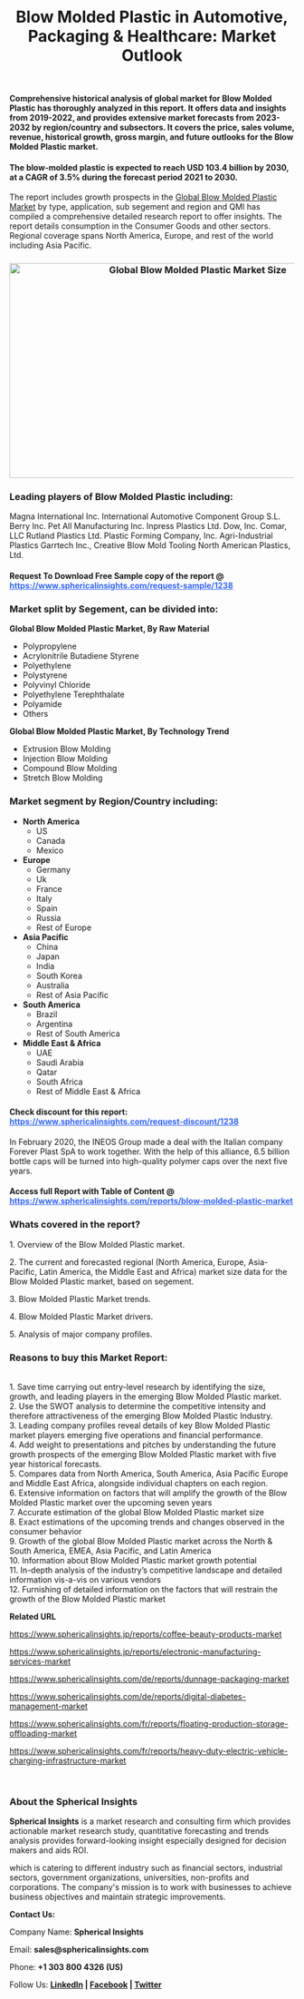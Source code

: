 <p>&nbsp;</p>
<h1 style="text-align: center;"><strong>Blow Molded Plastic in Automotive, Packaging &amp; Healthcare: Market Outlook</strong></h1>
<p><strong>&nbsp;</strong></p>
<p><strong>Comprehensive historical analysis of global market for Blow Molded Plastic has thoroughly analyzed in this report. It offers data and insights from 2019-2022, and provides extensive market forecasts from 2023-2032 by region/country and subsectors. It covers the price, sales volume, revenue, historical growth, gross margin, and future outlooks for the Blow Molded Plastic market.</strong></p>
<h4><strong>The blow-molded plastic is expected to reach USD 103.4 billion by 2030, at a CAGR of 3.5% during the forecast period 2021 to 2030.</strong></h4>
<p>The report includes growth prospects in the <a href="https://www.sphericalinsights.com/reports/blow-molded-plastic-market" target="_blank">Global Blow Molded Plastic Market</a> by type, application, sub segement and region and QMI has compiled a comprehensive detailed research report to offer insights. The report details consumption in the Consumer Goods and other sectors. Regional coverage spans North America, Europe, and rest of the world including Asia Pacific.</p>
<h3 style="text-align: center;"><strong><img src="https://www.sphericalinsights.com/images/rd/blow-molded-plastic-market.png" alt="Global Blow Molded Plastic Market Size" width="650" height="379" /></strong></h3>
<h3><strong>Leading players of Blow Molded Plastic including:</strong></h3>
<p>Magna International Inc. International Automotive Component Group S.L. Berry Inc. Pet All Manufacturing Inc. Inpress Plastics Ltd. Dow, Inc. Comar, LLC Rutland Plastics Ltd. Plastic Forming Company, Inc. Agri-Industrial Plastics Garrtech Inc., Creative Blow Mold Tooling North American Plastics, Ltd.</p>
<h4>Request To Download Free Sample copy of the report @ <span style="color: #3366ff;"><a style="color: #3366ff;" href="https://www.sphericalinsights.com/request-sample/1238" target="_blank">https://www.sphericalinsights.com/request-sample/1238</a></span></h4>
<h3><strong>Market split by Segement, can be divided into:</strong></h3>
<p><strong>Global Blow Molded Plastic Market, By Raw Material</strong></p>
<ul>
<li>Polypropylene</li>
<li>Acrylonitrile Butadiene Styrene</li>
<li>Polyethylene</li>
<li>Polystyrene</li>
<li>Polyvinyl Chloride</li>
<li>Polyethylene Terephthalate</li>
<li>Polyamide</li>
<li>Others</li>
</ul>
<p><strong>Global Blow Molded Plastic Market, By Technology Trend</strong></p>
<ul>
<li>Extrusion Blow Molding</li>
<li>Injection Blow Molding</li>
<li>Compound Blow Molding</li>
<li>Stretch Blow Molding</li>
</ul>
<h3><strong>Market segment by Region/Country including:</strong></h3>
<ul>
<li><strong>North America</strong>
<ul>
<li>US</li>
<li>Canada</li>
<li>Mexico</li>
</ul>
</li>
<li><strong>Europe</strong>
<ul>
<li>Germany</li>
<li>Uk</li>
<li>France</li>
<li>Italy</li>
<li>Spain</li>
<li>Russia</li>
<li>Rest of Europe</li>
</ul>
</li>
<li><strong>Asia Pacific</strong>
<ul>
<li>China</li>
<li>Japan</li>
<li>India</li>
<li>South Korea</li>
<li>Australia</li>
<li>Rest of Asia Pacific</li>
</ul>
</li>
<li><strong>South America</strong>
<ul>
<li>Brazil</li>
<li>Argentina</li>
<li>Rest of South America</li>
</ul>
</li>
<li><strong>Middle East &amp; Africa</strong>
<ul>
<li>UAE</li>
<li>Saudi Arabia</li>
<li>Qatar</li>
<li>South Africa</li>
<li>Rest of Middle East &amp; Africa</li>
</ul>
</li>
</ul>
<h4>Check discount for this report: <span style="color: #3366ff;"><a style="color: #3366ff;" href="https://www.sphericalinsights.com/request-discount/1238" target="_blank">https://www.sphericalinsights.com/request-discount/1238</a></span></h4>
<p>In February 2020, the INEOS Group made a deal with the Italian company Forever Plast SpA to work together. With the help of this alliance, 6.5 billion bottle caps will be turned into high-quality polymer caps over the next five years.</p>
<h4>Access full Report with Table of Content @ <span style="color: #3366ff;"><a style="color: #3366ff;" href="https://www.sphericalinsights.com/reports/blow-molded-plastic-market" target="_blank">https://www.sphericalinsights.com/reports/blow-molded-plastic-market</a></span></h4>
<h3><strong>Whats covered in the report?</strong></h3>
<p>1. Overview of the Blow Molded Plastic market.</p>
<p>2. The current and forecasted regional (North America, Europe, Asia-Pacific, Latin America, the Middle East and Africa) market size data for the Blow Molded Plastic market, based on segement.</p>
<p>3. Blow Molded Plastic Market trends.</p>
<p>4. Blow Molded Plastic Market drivers.</p>
<p>5. Analysis of major company profiles.</p>
<h3><strong>Reasons to buy this Market Report:</strong></h3>
<p><br /> 1. Save time carrying out entry-level research by identifying the size, growth, and leading players in the emerging Blow Molded Plastic market.<br /> 2. Use the SWOT analysis to determine the competitive intensity and therefore attractiveness of the emerging Blow Molded Plastic Industry.<br /> 3. Leading company profiles reveal details of key Blow Molded Plastic market players emerging five operations and financial performance.<br /> 4. Add weight to presentations and pitches by understanding the future growth prospects of the emerging Blow Molded Plastic market with five year historical forecasts.<br /> 5. Compares data from North America, South America, Asia Pacific Europe and Middle East Africa, alongside individual chapters on each region.<br /> 6. Extensive information on factors that will amplify the growth of the Blow Molded Plastic market over the upcoming seven years<br /> 7. Accurate estimation of the global Blow Molded Plastic market size <br /> 8. Exact estimations of the upcoming trends and changes observed in the consumer behavior <br /> 9. Growth of the global Blow Molded Plastic market across the North &amp; South America, EMEA, Asia Pacific, and Latin America<br /> 10. Information about Blow Molded Plastic market growth potential<br /> 11. In-depth analysis of the industry&rsquo;s competitive landscape and detailed information vis-a-vis on various vendors<br /> 12. Furnishing of detailed information on the factors that will restrain the growth of the Blow Molded Plastic market</p>
<p><strong>Related URL</strong></p>
<p><a href="https://www.sphericalinsights.jp/reports/coffee-beauty-products-market">https://www.sphericalinsights.jp/reports/coffee-beauty-products-market</a>&nbsp;</p>
<p><a href="https://www.sphericalinsights.jp/reports/electronic-manufacturing-services-market">https://www.sphericalinsights.jp/reports/electronic-manufacturing-services-market</a>&nbsp;</p>
<p><a href="https://www.sphericalinsights.com/de/reports/dunnage-packaging-market">https://www.sphericalinsights.com/de/reports/dunnage-packaging-market</a>&nbsp;</p>
<p><a href="https://www.sphericalinsights.com/de/reports/digital-diabetes-management-market">https://www.sphericalinsights.com/de/reports/digital-diabetes-management-market</a>&nbsp;</p>
<p><a href="https://www.sphericalinsights.com/fr/reports/floating-production-storage-offloading-market">https://www.sphericalinsights.com/fr/reports/floating-production-storage-offloading-market</a>&nbsp;</p>
<p><a href="https://www.sphericalinsights.com/fr/reports/heavy-duty-electric-vehicle-charging-infrastructure-market">https://www.sphericalinsights.com/fr/reports/heavy-duty-electric-vehicle-charging-infrastructure-market</a>&nbsp;</p>
<p>&nbsp;</p>
<h3><strong>About the Spherical Insights</strong></h3>
<p><strong>Spherical Insights</strong> is a market research and consulting firm which provides actionable market research study, quantitative forecasting and trends analysis provides forward-looking insight especially designed for decision makers and aids ROI.</p>
<p>which is catering to different industry such as financial sectors, industrial sectors, government organizations, universities, non-profits and corporations. The company's mission is to work with businesses to achieve business objectives and maintain strategic improvements.</p>
<p><strong>Contact Us:</strong></p>
<p>Company Name: <strong>Spherical Insights</strong></p>
<p>Email: <strong>sales@sphericalinsights.com</strong></p>
<p>Phone: <strong>+1 303 800 4326 (US)</strong></p>
<p>Follow Us: <strong><a href="https://www.linkedin.com/company/spherical-insight/"><u>LinkedIn</u></a> | <a href="https://www.facebook.com/sphericalinsights22"><u>Facebook</u></a> | <a href="https://twitter.com/SInsights_US"><u>Twitter</u></a></strong></p>
<p>&nbsp;</p>
